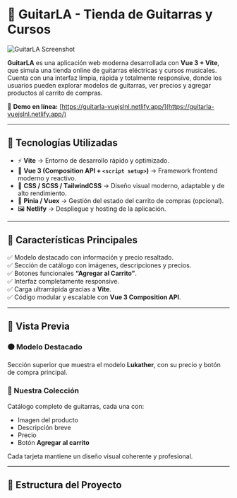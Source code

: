 # 🎸 GuitarLA - Tienda de Guitarras y Cursos

![GuitarLA Screenshot](./src/assets/screenshot.png)

**GuitarLA** es una aplicación web moderna desarrollada con **Vue 3 + Vite**, que simula una tienda online de guitarras eléctricas y cursos musicales.  
Cuenta con una interfaz limpia, rápida y totalmente responsive, donde los usuarios pueden explorar modelos de guitarras, ver precios y agregar productos al carrito de compras.

🔗 **Demo en línea:** [https://guitarla-vuejslnl.netlify.app/](https://guitarla-vuejslnl.netlify.app/)

---

## 🚀 Tecnologías Utilizadas

- ⚡ **Vite** → Entorno de desarrollo rápido y optimizado.  
- 🧩 **Vue 3 (Composition API + `<script setup>`)** → Framework frontend moderno y reactivo.  
- 🎨 **CSS / SCSS / TailwindCSS** → Diseño visual moderno, adaptable y de alto rendimiento.  
- 🛒 **Pinia / Vuex** → Gestión del estado del carrito de compras (opcional).  
- 🖼️ **Netlify** → Despliegue y hosting de la aplicación.

---

## 🎯 Características Principales

✅ Modelo destacado con información y precio resaltado.  
✅ Sección de catálogo con imágenes, descripciones y precios.  
✅ Botones funcionales **“Agregar al Carrito”**.  
✅ Interfaz completamente responsive.  
✅ Carga ultrarrápida gracias a **Vite**.  
✅ Código modular y escalable con **Vue 3 Composition API**.  

---

## 📸 Vista Previa

### 🟠 Modelo Destacado
Sección superior que muestra el modelo **Lukather**, con su precio y botón de compra principal.

### 🖤 Nuestra Colección
Catálogo completo de guitarras, cada una con:
- Imagen del producto  
- Descripción breve  
- Precio  
- Botón **Agregar al carrito**

Cada tarjeta mantiene un diseño visual coherente y profesional.

---

## 🧱 Estructura del Proyecto

